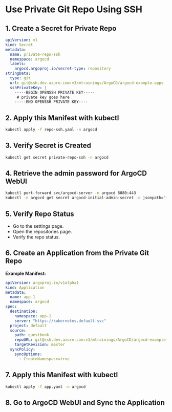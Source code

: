 # Use Private Git Repo Using SSH

## 1. Create a Secret for Private Repo

```yaml
apiVersion: v1
kind: Secret
metadata:
  name: private-repo-ssh
  namespace: argocd
  labels:
    argocd.argoproj.io/secret-type: repository
stringData:
  type: git
  url: git@ssh.dev.azure.com:v3/mtrainings/ArgoCD/argocd-example-apps
  sshPrivateKey: |
    -----BEGIN OPENSSH PRIVATE KEY-----
     # private key goes here
    -----END OPENSSH PRIVATE KEY----
```

## 2. Apply this Manifest with kubectl

```bash
kubectl apply -f repo-ssh.yaml -n argocd
```

## 3. Verify Secret is Created

```bash
kubectl get secret private-repo-ssh -n argocd
```

## 4. Retrieve the admin password for ArgoCD WebUI

```bash
kubectl port-forward svc/argocd-server -n argocd 8080:443
kubectl -n argocd get secret argocd-initial-admin-secret -o jsonpath="{.data.password}" | base64 -d; echo
```

## 5. Verify Repo Status

* Go to the settings page.
* Open the repositories page.
* Verify the repo status.

## 6. Create an Application from the Private Git Repo

**Example Manifest:**

```yaml
apiVersion: argoproj.io/v1alpha1
kind: Application
metadata: 
  name: app-1
  namespace: argocd
spec: 
  destination: 
    namespace: app-1
    server: "https://kubernetes.default.svc"
  project: default
  source: 
    path: guestbook
    repoURL: git@ssh.dev.azure.com:v3/mtrainings/ArgoCD/argocd-example-apps
    targetRevision: master
  syncPolicy:
    syncOptions:
      - CreateNamespace=true
```

## 7. Apply this Manifest with kubectl

```bash
kubectl apply -f app.yaml -n argocd
```

## 8. Go to ArgoCD WebUI and Sync the Application
